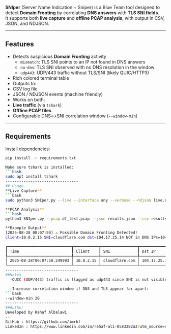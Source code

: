 
**SNIper** (Server Name Indication + Sniper) is a Blue Team tool designed to detect **Domain Fronting** by correlating **DNS answers** with **TLS SNI fields**.  
It supports both **live capture** and **offline PCAP analysis**, with output in CSV, JSON, and NDJSON.

---

## Features
- Detects suspicious **Domain Fronting** activity
  - `mismatch`: TLS SNI points to an IP not found in DNS answers 
  - `no-dns`: TLS SNI observed with no DNS resolution in the window 
  - `udp443`: UDP/443 traffic without TLS/SNI (likely QUIC/HTTP3)
-  Rich colored terminal table
-  Outputs to:
  - CSV log file
  - JSON / NDJSON events (machine friendly)
-  Works on both:
  - **Live traffic** (via `tshark`)
  - **Offline PCAP files**
- Configurable DNS↔SNI correlation window (`--window-min`)

---

## Requirements

Install dependencies:
```bash
pip install -r requirements.txt

Make sure tshark is installed:
```bash
sudo apt install tshark
--------------------------------
## Usage
**Live Capture**
```bash
sudo python3 SNIper.py --live --interface any --verbose --ndjson live.ndjson

**PCAP Analysis**
```bash
python3 SNIper.py --pcap df_test.pcap --json results.json --csv results.csv --verbose

**Example Output**
[2025-08-28 00:07:50] ⚠ Possible Domain Fronting Detected! 
client=10.0.2.15 SNI=cloudflare.com dst=104.17.25.14 NOT in DNS IPs=104.16.124.96

┏━━━━━━━━━━━━━━━━━━━━━━━━━━━━┳━━━━━━━━━━━┳━━━━━━━━━━━━━━━━┳━━━━━━━━━━━━━━┳━━━━━━━━━━┳━━━━━━━━━━━━━━━┓
┃ Time                       ┃ Client    ┃ SNI            ┃ Dst IP       ┃ Type     ┃ DNS IPs       ┃
┡━━━━━━━━━━━━━━━━━━━━━━━━━━━━╇━━━━━━━━━━━╇━━━━━━━━━━━━━━━━╇━━━━━━━━━━━━━━╇━━━━━━━━━━╇━━━━━━━━━━━━━━━┩
│ 2025-08-28T00:07:50.249993 │ 10.0.2.15 │ cloudflare.com │ 104.17.25.14 │ mismatch │ 104.16.124.96 │
└────────────────────────────┴───────────┴────────────────┴──────────────┴──────────┴───────────────┘
--------------------------------
##Notes
  -QUIC (UDP/443) traffic is flagged as udp443 since SNI is not visible in HTTP/3.

  -Increase correlation window if DNS and TLS appear far apart:
```bash
--window-min 20
--------------------------------
##Author
Developed by Rahaf Albalawi
--
GitHub : https://github.com/imrhf
LinkedIn : https://www.linkedin.com/in/rahaf-ali-0583282a3?utm_source=share&utm_campaign=share_via&utm_content=profile&utm_medium=ios_app

